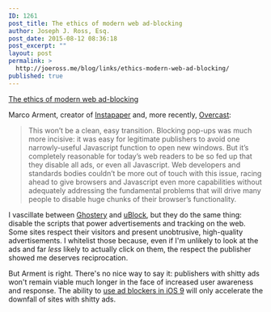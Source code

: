 ```yaml
---
ID: 1261
post_title: The ethics of modern web ad-blocking
author: Joseph J. Ross, Esq.
post_date: 2015-08-12 08:36:18
post_excerpt: ""
layout: post
permalink: >
  http://joeross.me/blog/links/ethics-modern-web-ad-blocking/
published: true
---
```

[The ethics of modern web ad-blocking](http://www.marco.org/2015/08/11/ad-blocking-ethics)

Marco Arment, creator of [Instapaper](http://instapaper.com) and, more recently, [Overcast](http://overcast.fm):

> This won’t be a clean, easy transition. Blocking pop-ups was much more incisive: it was easy for legitimate publishers to avoid one narrowly-useful Javascript function to open new windows. But it’s completely reasonable for today’s web readers to be so fed up that they disable all ads, or even all Javascript. Web developers and standards bodies couldn’t be more out of touch with this issue, racing ahead to give browsers and Javascript even more capabilities without adequately addressing the fundamental problems that will drive many people to disable huge chunks of their browser’s functionality. 

I vascillate between [Ghostery](https://www.ghostery.com/en/our-solutions/ghostery-add-on/) and [uBlock](https://www.ublock.org/), but they do the same thing: disable the scripts that power advertisements and tracking on the web. Some sites respect their visitors and present unobtrusive, high-quality advertisements. I whitelist those because, even if I'm unlikely to look at the ads and far *less* likely to actually click on them, the respect the publisher showed me deserves reciprocation.

But Arment is right. There's no nice way to say it: publishers with shitty ads won't remain viable much longer in the face of increased user awareness and response. The ability to [use ad blockers in iOS 9](http://www.theverge.com/2015/6/11/8764437/iphone-adblock-safari-ios-9) will only accelerate the downfall of sites with shitty ads. 
